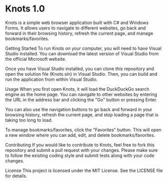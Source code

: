 # Knots 1.0
Knots is a simple web browser application built with C# and Windows Forms. It allows users to navigate to different websites, go back and forward in their browsing history, refresh the current page, and manage bookmarks/favorites.

Getting Started
To run Knots on your computer, you will need to have Visual Studio installed. You can download the latest version of Visual Studio from the official Microsoft website.

Once you have Visual Studio installed, you can clone this repository and open the solution file (Knots.sln) in Visual Studio. Then, you can build and run the application from within Visual Studio.

Usage
When you first open Knots, it will load the DuckDuckGo search engine as the home page. You can navigate to other websites by entering the URL in the address bar and clicking the "Go" button or pressing Enter.

You can also use the navigation buttons to go back and forward in your browsing history, refresh the current page, and stop loading a page that is taking too long to load.

To manage bookmarks/favorites, click the "Favorites" button. This will open a new window where you can add, edit, and delete bookmarks/favorites.

Contributing
If you would like to contribute to Knots, feel free to fork this repository and submit a pull request with your changes. Please make sure to follow the existing coding style and submit tests along with your code changes.

License
This project is licensed under the MIT License. See the LICENSE file for details.
